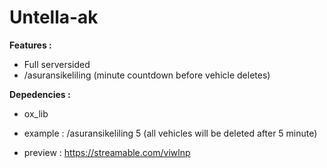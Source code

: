 # Untella-ak
**Features :**
- Full serversided
- /asuransikeliling (minute countdown before vehicle deletes)

**Depedencies :**
- ox_lib

- example : /asuransikeliling 5 (all vehicles will be deleted after 5 minute)
- preview : https://streamable.com/viwlnp
